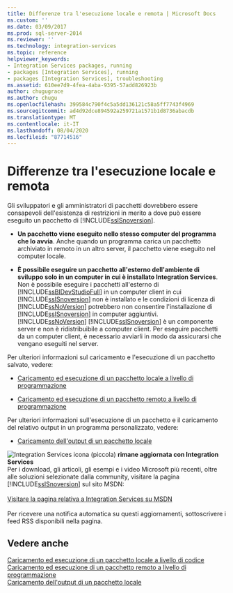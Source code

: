 ```yaml
---
title: Differenze tra l'esecuzione locale e remota | Microsoft Docs
ms.custom: ''
ms.date: 03/09/2017
ms.prod: sql-server-2014
ms.reviewer: ''
ms.technology: integration-services
ms.topic: reference
helpviewer_keywords:
- Integration Services packages, running
- packages [Integration Services], running
- packages [Integration Services], troubleshooting
ms.assetid: 610ee7d9-4fea-4aba-9395-57add826923b
author: chugugrace
ms.author: chugu
ms.openlocfilehash: 399584c790f4c5a5dd136121c58a5ff7743f4969
ms.sourcegitcommit: ad4d92dce894592a259721a1571b1d8736abacdb
ms.translationtype: MT
ms.contentlocale: it-IT
ms.lasthandoff: 08/04/2020
ms.locfileid: "87714516"
---
```

# <a name="understanding-the-differences-between-local-and-remote-execution"></a>Differenze tra l'esecuzione locale e remota
  Gli sviluppatori e gli amministratori di pacchetti dovrebbero essere consapevoli dell'esistenza di restrizioni in merito a dove può essere eseguito un pacchetto di [!INCLUDE[ssISnoversion](../../includes/ssisnoversion-md.md)].  
  
-   **Un pacchetto viene eseguito nello stesso computer del programma che lo avvia**. Anche quando un programma carica un pacchetto archiviato in remoto in un altro server, il pacchetto viene eseguito nel computer locale.  
  
-   **È possibile eseguire un pacchetto all'esterno dell'ambiente di sviluppo solo in un computer in cui è installato Integration Services**. Non è possibile eseguire i pacchetti all'esterno di [!INCLUDE[ssBIDevStudioFull](../../includes/ssbidevstudiofull-md.md)] in un computer client in cui [!INCLUDE[ssISnoversion](../../includes/ssisnoversion-md.md)] non è installato e le condizioni di licenza di [!INCLUDE[ssNoVersion](../../includes/ssnoversion-md.md)] potrebbero non consentire l'installazione di [!INCLUDE[ssISnoversion](../../includes/ssisnoversion-md.md)] in computer aggiuntivi. [!INCLUDE[ssNoVersion](../../includes/ssnoversion-md.md)] [!INCLUDE[ssISnoversion](../../includes/ssisnoversion-md.md)] è un componente server e non è ridistribuibile a computer client. Per eseguire pacchetti da un computer client, è necessario avviarli in modo da assicurarsi che vengano eseguiti nel server.  
  
 Per ulteriori informazioni sul caricamento e l'esecuzione di un pacchetto salvato, vedere:  
  
-   [Caricamento ed esecuzione di un pacchetto locale a livello di programmazione](../run-manage-packages-programmatically/loading-and-running-a-local-package-programmatically.md)  
  
-   [Caricamento ed esecuzione di un pacchetto remoto a livello di programmazione](../run-manage-packages-programmatically/loading-and-running-a-remote-package-programmatically.md)  
  
 Per ulteriori informazioni sull'esecuzione di un pacchetto e il caricamento del relativo output in un programma personalizzato, vedere:  
  
-   [Caricamento dell'output di un pacchetto locale](../run-manage-packages-programmatically/loading-the-output-of-a-local-package.md)  
  
![Integration Services icona (piccola)](../media/dts-16.gif "Icona di Integration Services (piccola)")  **rimane aggiornata con Integration Services**<br /> Per i download, gli articoli, gli esempi e i video Microsoft più recenti, oltre alle soluzioni selezionate dalla community, visitare la pagina [!INCLUDE[ssISnoversion](../../includes/ssisnoversion-md.md)] sul sito MSDN:<br /><br /> [Visitare la pagina relativa a Integration Services su MSDN](https://go.microsoft.com/fwlink/?LinkId=136655)<br /><br /> Per ricevere una notifica automatica su questi aggiornamenti, sottoscrivere i feed RSS disponibili nella pagina.  
  
## <a name="see-also"></a>Vedere anche  
 [Caricamento ed esecuzione di un pacchetto locale a livello di codice](../run-manage-packages-programmatically/loading-and-running-a-local-package-programmatically.md)   
 [Caricamento ed esecuzione di un pacchetto remoto a livello di programmazione](../run-manage-packages-programmatically/loading-and-running-a-remote-package-programmatically.md)   
 [Caricamento dell'output di un pacchetto locale](../run-manage-packages-programmatically/loading-the-output-of-a-local-package.md)  
  
  
